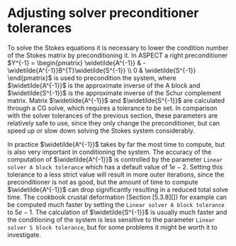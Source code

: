 # Adjusting solver preconditioner tolerances

To solve the Stokes equations it is necessary to lower the condition number of
the Stokes matrix by preconditioning it. In
ASPECT a right preconditioner $Y^{-1} =
\begin{pmatrix}
\widetilde{A^{-1}} & -\widetilde{A^{-1}}B^{T}\widetilde{S^{-1}} \\
0 & \widetilde{S^{-1}}
\end{pmatrix}$ is used to precondition the system, where $\widetilde{A^{-1}}$
is the approximate inverse of the A block and $\widetilde{S^{-1}}$ is the
approximate inverse of the Schur complement matrix. Matrix
$\widetilde{A^{-1}}$ and $\widetilde{S^{-1}}$ are calculated through a CG
solve, which requires a tolerance to be set. In comparison with the solver
tolerances of the previous section, these parameters are relatively safe to
use, since they only change the preconditioner, but can speed up or slow down
solving the Stokes system considerably.

In practice $\widetilde{A^{-1}}$ takes by far the most time to compute, but is
also very important in conditioning the system. The accuracy of the
computation of $\widetilde{A^{-1}}$ is controlled by the parameter
`Linear solver A block tolerance` which has a default value of $1e-2$. Setting
this tolerance to a less strict value will result in more outer iterations,
since the preconditioner is not as good, but the amount of time to compute
$\widetilde{A^{-1}}$ can drop significantly resulting in a reduced total solve
time. The cookbook crustal deformation (Section [5.3.8][]) for example can be
computed much faster by setting the `Linear solver A block tolerance` to
$5e-1$. The calculation of $\widetilde{S^{-1}}$ is usually much faster and the
conditioning of the system is less sensitive to the parameter
`Linear solver S block tolerance`, but for some problems it might be worth it
to investigate.

